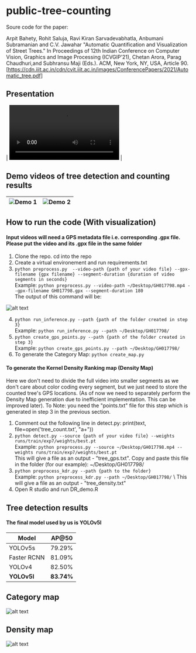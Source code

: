 # public-tree-counting
Soure code for the paper: 

Arpit Bahety, Rohit Saluja, Ravi Kiran Sarvadevabhatla, Anbumani Subramanian and C.V. Jawahar "Automatic Quantification and Visualization of Street Trees." In Proceedings of 12th Indian Conference on Computer Vision, Graphics and Image Processing (ICVGIP’21), Chetan Arora, Parag Chaudhuri,and Subhransu Maji (Eds.). ACM, New York, NY, USA, Article 90. [https://cdn.iiit.ac.in/cdn/cvit.iiit.ac.in/images/ConferencePapers/2021/Automatic_tree.pdf]

## Presentation

| ![Presentation](https://media.githubusercontent.com/media/iHubData-Mobility/public-tree-counting/main/demo/Presentation.mp4) |

## Demo videos of tree detection and counting results

| ![Demo 1](https://github.com/iHubData-Mobility/public-tree-counting/blob/main/demo/demo1.gif) |  ![Demo 2](https://github.com/iHubData-Mobility/public-tree-counting/blob/main/demo/demo2.gif) |
|---|---|

## How to run the code (With visualization) 
#### Input videos will need a GPS metadata file i.e. corresponding .gpx file. Please put the video and its .gpx file in the same folder

1. Clone the repo. cd into the repo
2. Create a virtual environement and run requirements.txt
3. `python preprocess.py  --video-path {path of your video file} --gpx-filename {gpx filename} --segment-duration {duration of video segments in seconds}`\
Example: `python preprocess.py --video-path ~/Desktop/GH017798.mp4 --gpx-filename GH017798.gpx --segment-duration 180` \
The output of this command will be: 

![alt text](https://github.com/CVIT-Mobility/tree-counting/blob/main/readme-images/1.png?raw=true)

4. `python run_inference.py --path {path of the folder created in step 3}` \
Example: `python run_inference.py --path ~/Desktop/GH017798/` 
5. `python create_gps_points.py --path {path of the folder created in step 3}` \
Example: `python create_gps_points.py --path ~/Desktop/GH017798/` 
6. To generate the Category Map: `python create_map.py`

#### To generate the Kernel Density Ranking map (Density Map)
Here we don't need to divide the full video into smaller segments as we don't care about color coding every segment, but we just need to store the counted tree's GPS locations. (As of now we need to separately perform the Density Map generation due to inefficient implementation. This can be improved later). To Note: you need the "points.txt" file for this step which is generated in step 3 in the previous section. 

1. Comment out the following line in detect.py: print(text, file=open('tree_count.txt', "a+"))
2. `python detect.py --source {path of your video file} --weights runs/train/exp7/weights/best.pt` \
Example: `python preprocess.py --source ~/Desktop/GH017798.mp4 --weights runs/train/exp7/weights/best.pt` \
This will give a file as an output - "tree_gps.txt". Copy and paste this file in the folder (for our example): ~/Desktop/GH017798/ 
3. `python preprocess_kdr.py --path {path to the folder}` \
Example: `python preprocess_kdr.py --path ~/Desktop/GH017798/` \ 
This will give a file as an output - "tree_density.txt"
4. Open R studio and run DR_demo.R

## Tree detection results

#### The final model used by us is YOLOv5l

| Model | AP@50 | 
| ------------- | ------------- | 
| YOLOv5s  | 79.29%  | 
| Faster RCNN  | 81.09%  |
| YOLOv4 | 82.50%  |
| **YOLOv5l**  | **83.74%**  |


## Category map

![alt text](https://github.com/CVIT-Mobility/tree-counting/blob/main/readme-images/category_map_results.png?raw=true)

## Density map

![alt text](https://github.com/CVIT-Mobility/tree-counting/blob/main/readme-images/density_map_results.png?raw=true)
